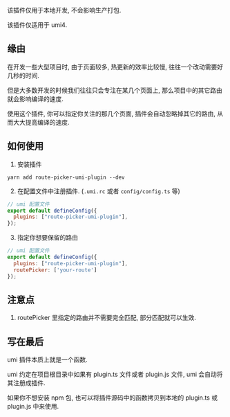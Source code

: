 该插件仅用于本地开发, 不会影响生产打包.

该插件仅适用于 umi4.

## 缘由
在开发一些大型项目时, 由于页面较多, 热更新的效率比较慢, 往往一个改动需要好几秒的时间.

但是大多数开发的时候我们往往只会专注在某几个页面上, 那么项目中的其它路由就会影响编译的速度.

使用这个插件, 你可以指定你关注的那几个页面, 插件会自动忽略掉其它的路由, 从而大大提高编译的速度. 

## 如何使用
1. 安装插件
```
yarn add route-picker-umi-plugin --dev
```

2. 在配置文件中注册插件. (`.umi.rc` 或者 `config/config.ts` 等)

```js
// umi 配置文件
export default defineConfig({
  plugins: ["route-picker-umi-plugin"],
});
```

3. 指定你想要保留的路由
```js
// umi 配置文件
export default defineConfig({
  plugins: ["route-picker-umi-plugin"],
  routePicker: ['your-route']
});
```

## 注意点
1. routePicker 里指定的路由并不需要完全匹配, 部分匹配就可以生效.

## 写在最后
umi 插件本质上就是一个函数. 

umi 约定在项目根目录中如果有 plugin.ts 文件或者 plugin.js 文件, umi 会自动将其注册成插件.

如果你不想安装 npm 包, 也可以将插件源码中的函数拷贝到本地的 plugin.ts 或 plugin.js 中来使用.